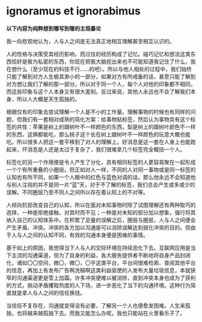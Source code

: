 # ignoramus et ignorabimus

**以下内容为纯粹想到哪写到哪的主观暴论**

我一向悲观地认为，人与人之间是无法真正地相互理解甚至相互认识的。

人的性格与决策受其经历影响，而过往的经历构成了记忆。碰巧记忆和想法这类东西恰好是极为私密的东西，你现在把我大脑挖出来也不可能知道我记住了什么，我在想什么（至少现在的科技不行……的吧）。所以与他人相处的过程中，我们始终只能了解到对方人生极其渺小的一部分，如果对方有所戒备的话，甚至只能了解到对方想让我们了解的那一部分。所以对于同一个人，每个人对他的印象都不相同，而这些印象与这个人本身又有很大差别。反过来说，其他人永远也不会了解我们本身，所以人大概是天生孤独的。

根据仅有的印象去尝试理解一个人是不小的工作量。理解事物的时候也有同样的问题，但我们有一套相对成熟的简化方案：给事物贴标签，然后认为事物具有这个标签的共性：苹果是树上的跟树叶不一样颜色的东西，梨是树上的跟树叶颜色不一样的东西，这俩都能吃，那么桃子这个长在树上跟树叶不一样颜色的玩意大概也能吃。所以很多人把这一套平移到了对人的理解上。好消息是这一套在人身上也能跑起来，坏消息是人还是太过于复杂了，我们很难拿几个标签完全概括一个人。

标签化的另一个作用便是令人产生了分化，具有相同标签的人更容易聚在一起形成一个个有所重叠的小圈层。但正如对人一样，不同的人对同一事物或是同一标签的认知也有所不同，如果一个人眼中的红色与蓝色对调的话，那么他永远不会知道他与别人注视的并不是同一片“蓝”天，对于不了解的标签，我们总会产生或多或少的误解。不同圈层乃至不同人之间所以存在着认知上的不对等。

人倾向抗拒改变自己的认知，所以在面对未知事物时除了试图理解还有两种取巧的选择，一种是拒绝接触，对其时而不见；一种是对未知的部分加以想象，强行将其纳入自己的认知体系中。在积累了足量的误解之后，圈层与圈层，人与人之间便会产生矛盾、冲突。冲突的各方加以沟通是可以消除误解达到弱化冲突的目的。但由于人与人之间的认知不同，有效的沟通本身便是困难的事情。

基于如上的原因，我觉得当下人与人的交际环境在持续恶化下去。互联网应用是当下主流的沟通渠道，但为了自身的利益，各大服务提供者不断地将自身产品封闭化，诸如〇〇空间，微〇，微〇，〇乎这类平台，平台间很难检索、查阅其他平台的信息，再加上有发布广告啊洗稿啊这类利益驱使的人发布大量垃圾信息，本就狭窄的沟通渠道更是雪上加霜。许多冲突便难以被消除，直到冲突本身也成为了获利的方式，挑动矛盾攫取热度的人下场，进一步恶化了当下的沟通环境。这种行为简直就是拿人与人之间的信任换钱。

当信任不复存在，沟通就变得没有必要，了解另一个人也便愈发困难。人生来孤独，也将越来越孤独下去。而我又能怎么办呢，我也只能站在火里看乐子了。

